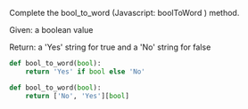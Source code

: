Complete the bool_to_word (Javascript: boolToWord ) method.

Given: a boolean value

Return: a 'Yes' string for true and a 'No' string for false
```python
def bool_to_word(bool):
    return 'Yes' if bool else 'No'
```
```python
def bool_to_word(bool):
    return ['No', 'Yes'][bool]
```
